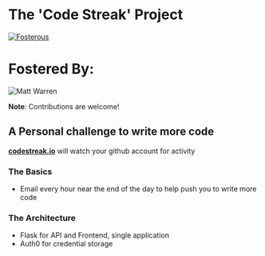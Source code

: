 #  The 'Code Streak' Project
<a href="https://fosterous.com/u/mfwarren/codestreak"><img src="https://fosterous.com/project/1/badge.svg" style="max-width:100%;" alt="Fosterous"></a>

# Fostered By:
![Matt Warren](https://fosterous.com/users/avatar/mfwarren.png "Matt Warren")


**Note**: Contributions are welcome!

## A Personal challenge to write more code

[**codestreak.io**](https://codestreak.io/) will watch your github account for activity


### The Basics

- Email every hour near the end of the day to help push you to write more code

### The Architecture

- Flask for API and Frontend, single application
- Auth0 for credential storage


